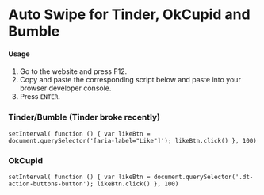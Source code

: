 # Auto Swipe for Tinder, OkCupid and Bumble

#### Usage
1. Go to the website and press F12.
2. Copy and paste the corresponding script below and paste into your browser developer console.
3. Press `ENTER`.

### Tinder/Bumble (Tinder broke recently)
```
setInterval( function () { var likeBtn = document.querySelector('[aria-label="Like"]'); likeBtn.click() }, 100)
```

### OkCupid
```
setInterval( function () { var likeBtn = document.querySelector('.dt-action-buttons-button'); likeBtn.click() }, 100)
```
